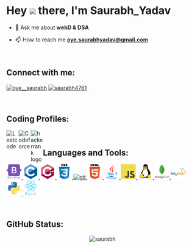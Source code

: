 # Hey <img src="https://media.giphy.com/media/hvRJCLFzcasrR4ia7z/giphy.gif" width="25px"> there, I'm Saurabh_Yadav 

- 💬 Ask me about **webD & DSA**

- 📫 How to reach me **oye.saurabhyadav@gmail.com**

<br />

## Connect with me:
<p align="left">
<a href="https://twitter.com/oye__saurabh" target="blank"><img align="center" src="https://raw.githubusercontent.com/rahuldkjain/github-profile-readme-generator/master/src/images/icons/Social/twitter.svg" alt="oye__saurabh" height="30" width="40" /></a>
<a href="https://linkedin.com/in/saurabh4761" target="blank"><img align="center" src="https://raw.githubusercontent.com/rahuldkjain/github-profile-readme-generator/master/src/images/icons/Social/linked-in-alt.svg" alt="saurabh4761" height="30" width="40" /></a>
</p>

<br />

## Coding Profiles:
<p align="left">
<a href="https://leetcode.com/uchiha_madara_/">
  <img align="left" alt="Leetcode" width="32px" src="https://upload.wikimedia.org/wikipedia/commons/1/19/LeetCode_logo_black.png" />
</a>
<a href="https://www.codechef.com/users/oye_saurabh">
  <img align="left" alt="Codeforce" width="32px" src="https://www.svgrepo.com/show/330182/codechef.svg" />
</a>
<a href="https://www.hackerrank.com/oyeSAURABH">
  <img align="left" alt="hackerrank logo" width="32px" src="https://cdn.worldvectorlogo.com/logos/hackerrank.svg" />
</a>
</p>

<br />

## Languages and Tools:
<p align="left"> <a href="https://getbootstrap.com" target="_blank" rel="noreferrer"> <img src="https://raw.githubusercontent.com/devicons/devicon/master/icons/bootstrap/bootstrap-plain-wordmark.svg" alt="bootstrap" width="40" height="40"/> </a> <a href="https://www.cprogramming.com/" target="_blank" rel="noreferrer"> <img src="https://raw.githubusercontent.com/devicons/devicon/master/icons/c/c-original.svg" alt="c" width="40" height="40"/> </a> <a href="https://www.w3schools.com/cpp/" target="_blank" rel="noreferrer"> <img src="https://raw.githubusercontent.com/devicons/devicon/master/icons/cplusplus/cplusplus-original.svg" alt="cplusplus" width="40" height="40"/> </a> <a href="https://www.w3schools.com/css/" target="_blank" rel="noreferrer"> <img src="https://raw.githubusercontent.com/devicons/devicon/master/icons/css3/css3-original-wordmark.svg" alt="css3" width="40" height="40"/> </a> <a href="https://git-scm.com/" target="_blank" rel="noreferrer"> <img src="https://www.vectorlogo.zone/logos/git-scm/git-scm-icon.svg" alt="git" width="40" height="40"/> </a> <a href="https://www.w3.org/html/" target="_blank" rel="noreferrer"> <img src="https://raw.githubusercontent.com/devicons/devicon/master/icons/html5/html5-original-wordmark.svg" alt="html5" width="40" height="40"/> </a> <a href="https://www.java.com" target="_blank" rel="noreferrer"> <img src="https://raw.githubusercontent.com/devicons/devicon/master/icons/java/java-original.svg" alt="java" width="40" height="40"/> </a> <a href="https://developer.mozilla.org/en-US/docs/Web/JavaScript" target="_blank" rel="noreferrer"> <img src="https://raw.githubusercontent.com/devicons/devicon/master/icons/javascript/javascript-original.svg" alt="javascript" width="40" height="40"/> </a> <a href="https://www.linux.org/" target="_blank" rel="noreferrer"> <img src="https://raw.githubusercontent.com/devicons/devicon/master/icons/linux/linux-original.svg" alt="linux" width="40" height="40"/> </a> <a href="https://www.mongodb.com/" target="_blank" rel="noreferrer"> <img src="https://raw.githubusercontent.com/devicons/devicon/master/icons/mongodb/mongodb-original-wordmark.svg" alt="mongodb" width="40" height="40"/> </a> <a href="https://www.mysql.com/" target="_blank" rel="noreferrer"> <img src="https://raw.githubusercontent.com/devicons/devicon/master/icons/mysql/mysql-original-wordmark.svg" alt="mysql" width="40" height="40"/> </a> <a href="https://www.python.org" target="_blank" rel="noreferrer"> <img src="https://raw.githubusercontent.com/devicons/devicon/master/icons/python/python-original.svg" alt="python" width="40" height="40"/> </a> <a href="https://reactjs.org/" target="_blank" rel="noreferrer"> <img src="https://raw.githubusercontent.com/devicons/devicon/master/icons/react/react-original-wordmark.svg" alt="react" width="40" height="40"/> </a> </p>

<br />

## GitHub Status:
<p align="center"> <img src="https://github-readme-stats.vercel.app/api?username=oyeSAURABH&show_icons=true&hide_border=true&bg_color=00000000&text_color=3498db&hide=issues" alt="saurabh" />
  
